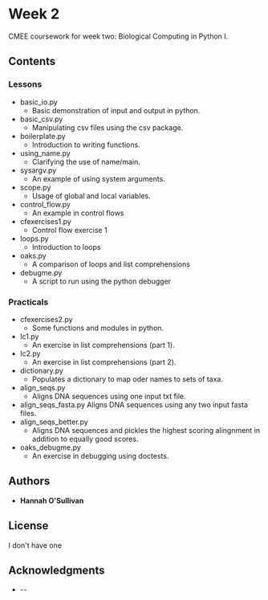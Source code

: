 # Week 2

CMEE coursework for week two: Biological Computing in Python I.

## Contents

### Lessons
* basic_io.py
    * Basic demonstration of input and output in python.
* basic_csv.py
    * Manipulating csv files using the csv package.
* boilerplate.py
    * Introduction to writing functions.
* using_name.py
    * Clarifying the use of name/main.
* sysargv.py
    * An example of using system arguments.
* scope.py
    * Usage of global and local variables.
* control_flow.py
    * An example in control flows
* cfexercises1.py
    * Control flow exercise 1
* loops.py
    * Introduction to loops
* oaks.py
    * A comparison of loops and list comprehensions
* debugme.py
    * A script to run using the python debugger

### Practicals
* cfexercises2.py
    * Some functions and modules in python.
* lc1.py
    * An exercise in list comprehensions (part 1).
* lc2.py
    * An exercise in list comprehensions (part 2).
* dictionary.py
    * Populates a dictionary to map oder names to sets of taxa.
* align_seqs.py
    * Aligns DNA sequences using one input txt file.
* align_seqs_fasta.py
    Aligns DNA sequences using any two input fasta files.
* align_seqs_better.py
    * Aligns DNA sequences and pickles the highest scoring alingnment
        in addition to equally good scores.
* oaks_debugme.py
    * An exercise in debugging using doctests.

## Authors

* **Hannah O'Sullivan**

## License

I don't have one

## Acknowledgments

* --
